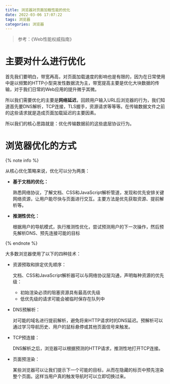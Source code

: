 ```yaml
---
title: 浏览器对页面加载性能的优化
date: 2022-03-06 17:07:22
tags: 浏览器
categories: 浏览器
---
```


> 参考：《Web性能权威指南》

# 主要对什么进行优化

首先我们要明白，带宽再高，对页面加载速度的影响也是有限的，因为在日常使用中是以频繁的HTTP小型突发性数据流为主，带宽提高主要是优化大块数据的传输，对于我们日常的Web应用的提升微乎其微。

所以我们需要优化的主要是**网络延迟**，回顾用户输入URL后浏览器的行为，我们知道首先要DNS解析，TCP连接，TLS握手，资源请求等等等。在传输数据文件之前的这些请求就是造成页面加载延迟的主要因素。

所以我们的核心思路就是：优化传输数据前的这些底层协议行为。

# 浏览器优化的方式

{% note info %}

从核心优化策略来说，优化可以分为两类：

- **基于文档的优化：**

  熟悉网络协议，了解文档、CSS和JavaScript解析管道，发现和优先安排关键网络资源，让用户能尽快与页面进行交互。主要方法是优先获取资源、提前解析等。

- **推测性优化：**

  根据用户的导航模式，执行推测性优化，尝试预测用户的下一次操作，然后预先解析DNS、预先连接可能的目标

{% endnote %}

大多数浏览器使用了以下的四种技术：

- 资源预取和排定优先顺序：

  文档、CSS和JavaScript解析器可以与网络协议层沟通，声明每种资源的优先级：

  - 初始渲染必须的阻塞资源具有最高优先级
  - 低优先级的请求可能会被临时保存在队列中

- DNS预解析：

  对可能的域名进行提前解析，避免将来HTTP请求时的DNS延迟。预解析可以通过学习导航历史、用户的鼠标悬停或其他页面信号来触发。

- TCP预连接：

  DNS解析之后，浏览器可以根据预测的HTTP请求，推测性地打开TCP连接。

- 页面预渲染：

  某些浏览器可以让我们提示下一个可能的目标，从而在隐藏的标页中预先渲染整个页面。这样当用户真的触发导航时可以立即切换过来。
